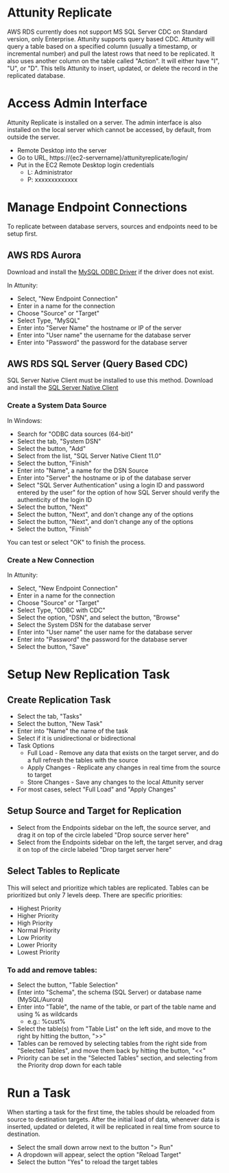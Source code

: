 # Attunity Replicate

AWS RDS currently does not support MS SQL Server CDC on Standard version, only Enterprise. Attunity supports query based CDC. Attunity will query a table based on a specified column (usually a timestamp, or incremental number) and pull the latest rows that need to be replicated. It also uses another column on the table called "Action". It will either have "I", "U", or "D". This tells Attunity to insert, updated, or delete the record in the replicated database.

# Access Admin Interface

Attunity Replicate is installed on a server. The admin interface is also installed on the local server which cannot be accessed, by default, from outside the server.

- Remote Desktop into the server
- Go to URL, https://{ec2-servername}/attunityreplicate/login/
- Put in the EC2 Remote Desktop login credentials
    - L: Administrator
    - P: xxxxxxxxxxxxx

# Manage Endpoint Connections

To replicate between database servers, sources and endpoints need to be setup first. 

## AWS RDS Aurora

Download and install the [MySQL ODBC Driver](https://cdn.mysql.com//Downloads/Connector-ODBC/5.3/mysql-connector-odbc-5.3.10-winx64.msi) if the driver does not exist.

In Attunity:

- Select, "New Endpoint Connection"
- Enter in a name for the connection
- Choose "Source" or "Target"
- Select Type, "MySQL"
- Enter into "Server Name" the hostname or IP of the server
- Enter into "User name" the username for the database server
- Enter into "Password" the password for the database server

## AWS RDS SQL Server (Query Based CDC)

SQL Server Native Client must be installed to use this method. Download and install the [SQL Server Native Client](https://download.microsoft.com/download/B/E/D/BED73AAC-3C8A-43F5-AF4F-EB4FEA6C8F3A/ENU/x64/sqlncli.msi)

### Create a System Data Source

In Windows:

- Search for "ODBC data sources (64-bit)"
- Select the tab, "System DSN"
- Select the button, "Add"
- Select from the list, "SQL Server Native Client 11.0"
- Select the button, "Finish"
- Enter into "Name", a name for the DSN Source
- Enter into "Server" the hostname or ip of the database server
- Select "SQL Server Authentication" using a login ID and password entered by the user" for the option of how SQL Server should verify the authenticity of the login ID
- Select the button, "Next"
- Select the button, "Next", and don't change any of the options
- Select the button, "Next", and don't change any of the options
- Select the button, "Finish"

You can test or select "OK" to finish the process.

### Create a New Connection

In Attunity:

- Select, "New Endpoint Connection"
- Enter in a name for the connection
- Choose "Source" or "Target"
- Select Type, "ODBC with CDC"
- Select the option, "DSN", and select the button, "Browse"
- Select the System DSN for the database server
- Enter into "User name" the user name for the database server
- Enter into "Password" the password for the database server
- Select the button, "Save"

# Setup New Replication Task

## Create Replication Task

- Select the tab, "Tasks"
- Select the button, "New Task"
- Enter into "Name" the name of the task
- Select if it is unidirectional or bidirectional
- Task Options
    - Full Load - Remove any data that exists on the target server, and do a full refresh the tables with the source
    - Apply Changes - Replicate any changes in real time from the source to target
    - Store Changes - Save any changes to the local Attunity server
- For most cases, select "Full Load" and "Apply Changes"

## Setup Source and Target for Replication

- Select from the Endpoints sidebar on the left, the source server, and drag it on top of the circle labeled "Drop source server here"
- Select from the Endpoints sidebar on the left, the target server, and drag it on top of the circle labeled "Drop target server here"

## Select Tables to Replicate

This will select and prioritize which tables are replicated. Tables can be prioritized but only 7 levels deep. There are specific priorities:

- Highest Priority
- Higher Priority
- High Priority
- Normal Priority
- Low Priority
- Lower Priority
- Lowest Priority

### To add and remove tables:

- Select the button, "Table Selection"
- Enter into "Schema", the schema (SQL Server) or database name (MySQL/Aurora)
- Enter into "Table", the name of the table, or part of the table name and using % as wildcards
    - e.g.: %cust%
- Select the table(s) from "Table List" on the left side, and move to the right by hitting the button, ">>"
- Tables can be removed by selecting tables from the right side from "Selected Tables", and move them back by hitting the button, "<<"
- Priority can be set in the "Selected Tables" section, and selecting from the Priority drop down for each table

# Run a Task

When starting a task for the first time, the tables should be reloaded from source to destination targets. After the initial load of data, whenever data is inserted, updated or deleted, it will be replicated in real time from source to destination.

- Select the small down arrow next to the button "> Run"
- A dropdown will appear, select the option "Reload Target"
- Select the button "Yes" to reload the target tables

